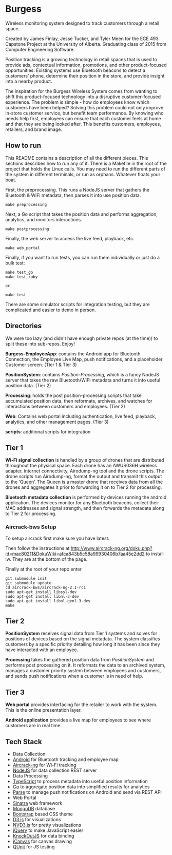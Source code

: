 # Burgess

Wireless monitoring system designed to track customers through a retail space.

Created by James Finlay, Jesse Tucker, and Tyler Meen for the ECE 493 Capstone Project at the University of Alberta. Graduating class of 2015 from Computer Engineering Software.

Position tracking is a growing technology in retail spaces that is used to provide ads, contextual information, promotions, and other product-focused opportunities. Existing systems use Bluetooth beacons to detect a customers’ phone, determine their position in the store, and provide insight into a nearby product. 

The inspiration for the Burgess Wireless System comes from wanting to shift this product-focused technology into a disruptive customer-focused experience. The problem is simple - how do employees know which customers have been helped? Solving this problem could not only improve in-store customer service, but benefit team performance. By knowing who needs help first, employees can ensure that each customer feels at home and that they are being looked after. This benefits customers, employees, retailers, and brand image.

## How to run

This README contains a description of all the different pieces. This sections describes how to run any of it. There is a Makefile in the root of the project that holds the Linux calls. You may need to run the different parts of the system in different terminals, or run as orphans. Whatever floats your boat.

First, the preprocessing. This runs a NodeJS server that gathers the Bluetooth & WiFi metadata, then parses it into use position data.

```
make preprocessing
```

Next, a Go script that takes the position data and performs aggregation, analytics, and monitors interactions.

```
make postprocessing
```

Finally, the web server to access the live feed, playback, etc.

```
make web_portal
```

Finally, if you want to run tests, you can run them individually or just do a bulk test:

```
make test_go
make test_ruby

or

make test
```

There are some simulator scripts for integration testing, but they are complicated and easier to demo in person.

## Directories 

We were too lazy (and didn't have enough private repos (at the time)) to split these into sub-repos. Enjoy!

**Burgess-EmployeeApp**: contains the Android app for Bluetooth Connection, the Employee Live Map, push notifications, and a placeholder Customer screen. (Tier 1 & Tier 3)

**PositionSystem**: contains *Position-Processing,* which is a fancy NodeJS server that takes the raw Bluetooth/WiFi metadata and turns it into useful position data. (Tier 2)

**Processing**: holds the post position-processing scripts that take accumulated position data, then reformats, archives, and watches for interactions between customers and employees. (Tier 2)

**Web**: Contains web portal including authentication, live feed, playback, analytics, and other management pages. (Tier 3)

**scripts**: additional scripts for integration

## Tier 1

**Wi-Fi signal collection** is handled by a group of drones that are distributed throughout the physical space. Each drone has an AWUS036H wireless adapter, internet connectivity, Airodump-ng tool and the drone scripts. The drone scripts run Airodump-ng, format the output and transmit this output to the ‘Queen’. The Queen is a master drone that receives data from all the drones and aggregates it prior to forwarding it on to Tier 2 for processing.

**Bluetooth metadata collection** is performed by devices running the android application. The devices monitor for any Bluetooth beacons, collect their MAC addresses and signal strength, and then forwards the metadata along to Tier 2 for processing.

### Aircrack-bws Setup
To setup aircrack first make sure you have latest. 

Then follow the instructions at http://www.aircrack-ng.org/doku.php?id=mac80211&DokuWiki=afca843b5c58a99930406b7aa45e2dd2 to install iw. They are at the bottom of the page.

Finally at the root of your repo enter 
```
git submodule init
git submodule update
cd aircrack-bws/aircrack-ng-2.1-rc1
sudo apt-get install libssl-dev
sudo apt-get install libnl-3-dev
sudo apt-get install libnl-genl-3-dev
make
```

## Tier 2

**PositionSystem** receives signal data from Tier 1 systems and solves for positions of devices based on the signal metadata. The system classifies customers by a specific priority detailing how long it has been since they have interacted with an employee.

**Processing** takes the gathered position data from *PositionSystem* and performs post processing on it. It reformats the data to an archived system, manages a customer priority system between employees and customers, and sends push notifications when a customer is in need of help.

## Tier 3

**Web portal** provides interfacing for the retailer to work with the system. This is the online presentation layer.

**Android application** provides a live map for employees to see where customers are in real time.

## Tech Stack

* Data Collection
 * [Android](http://developer.android.com/) for Bluetooth tracking and employee map
 * [Aircrack-ng](http://www.aircrack-ng.org/) for Wi-Fi tracking
 * [NodeJS](http://nodejs.org/) for data collection REST server
* Data Processing
 * [TypeScript](http://www.typescriptlang.org/) to process metadata into useful position information
 * [Go](https://golang.org/) to aggregate position data into simplified results for analytics
 * [Parse](https://www.parse.com/) to manage push notifications on Android and send via REST API
* Web Portal
 * [Sinatra](http://www.sinatrarb.com/) web framework
 * [MongoDB](http://www.mongodb.org) database
 * [Bootstrap](http://getbootstrap.com) based CSS theme
 * [D3.js](http://d3js.org) for visualizations
 * [NVD3.js](http://nvd3.org/) for pretty visualizations
 * [jQuery](http://jquery.com) to make JavaScript easier
 * [KnockOutJS](http://knockoutjs.com/) for data binding
 * [jCanvas](http://calebevans.me/projects/jcanvas/) for canvas drawing
 * [QUnit](https://qunitjs.com/) for JS testing
